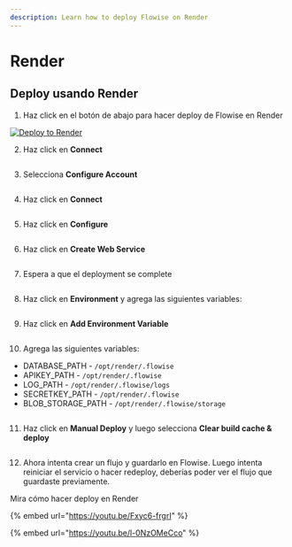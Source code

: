 ```yaml
---
description: Learn how to deploy Flowise on Render
---
```


# Render

## Deploy usando Render

1. Haz click en el botón de abajo para hacer deploy de Flowise en Render

[![Deploy to Render](https://render.com/images/deploy-to-render-button.svg)](https://render.com/deploy?repo=https://github.com/FlowiseAI/Flowise)

2. Haz click en **Connect**

<figure><img src="../../.gitbook/assets/render/1.png" alt=""><figcaption></figcaption></figure>

3. Selecciona **Configure Account**

<figure><img src="../../.gitbook/assets/render/2.png" alt=""><figcaption></figcaption></figure>

4. Haz click en **Connect**

<figure><img src="../../.gitbook/assets/render/3.png" alt=""><figcaption></figcaption></figure>

5. Haz click en **Configure**

<figure><img src="../../.gitbook/assets/render/4.png" alt=""><figcaption></figcaption></figure>

6. Haz click en **Create Web Service**

<figure><img src="../../.gitbook/assets/render/5.png" alt=""><figcaption></figcaption></figure>

7. Espera a que el deployment se complete

<figure><img src="../../.gitbook/assets/render/6.png" alt=""><figcaption></figcaption></figure>

8. Haz click en **Environment** y agrega las siguientes variables:

<figure><img src="../../.gitbook/assets/render/7.png" alt=""><figcaption></figcaption></figure>

9. Haz click en **Add Environment Variable**

<figure><img src="../../.gitbook/assets/render/8.png" alt=""><figcaption></figcaption></figure>

10. Agrega las siguientes variables:

* DATABASE_PATH - `/opt/render/.flowise`
* APIKEY_PATH - `/opt/render/.flowise`
* LOG_PATH - `/opt/render/.flowise/logs`
* SECRETKEY_PATH - `/opt/render/.flowise`
* BLOB_STORAGE_PATH - `/opt/render/.flowise/storage`

<figure><img src="../../.gitbook/assets/image--1---5-.png" alt=""><figcaption></figcaption></figure>

11. Haz click en **Manual Deploy** y luego selecciona **Clear build cache & deploy**

<figure><img src="../../.gitbook/assets/render/11.png" alt=""><figcaption></figcaption></figure>

12. Ahora intenta crear un flujo y guardarlo en Flowise. Luego intenta reiniciar el servicio o hacer redeploy, deberías poder ver el flujo que guardaste previamente.

Mira cómo hacer deploy en Render

{% embed url="https://youtu.be/Fxyc6-frgrI" %}

{% embed url="https://youtu.be/l-0NzOMeCco" %}
